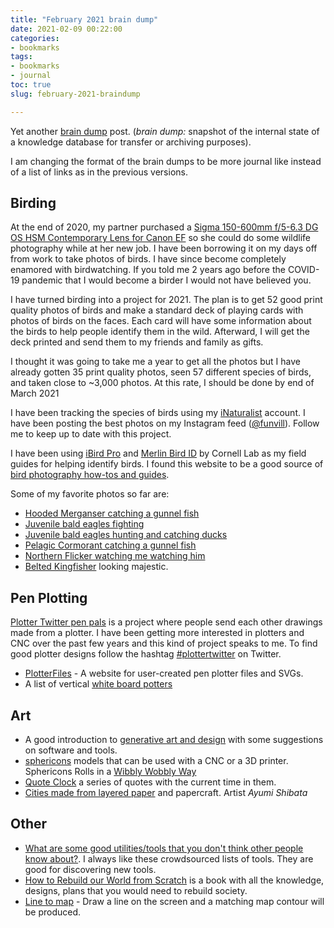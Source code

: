 ```yaml
---
title: "February 2021 brain dump"
date: 2021-02-09 00:22:00
categories:
- bookmarks
tags:
- bookmarks
- journal
toc: true
slug: february-2021-braindump

---
```


Yet another [brain dump](https://en.wikipedia.org/wiki/Brain_dump) post. (*brain dump:* snapshot of the internal state of a knowledge database for transfer or archiving purposes).

I am changing the format of the brain dumps to be more journal like instead of a list of links as in the previous versions.

## Birding

At the end of 2020, my partner purchased a [Sigma 150-600mm f/5-6.3 DG OS HSM Contemporary Lens for Canon EF](https://www.bhphotovideo.com/c/product/1082154-REG/sigma_150_600mm_f_5_6_3_dg_os.html) so she could do some wildlife photography while at her new job. I have been borrowing it on my days off from work to take photos of birds. I have since become completely enamored with birdwatching. If you told me 2 years ago before the COVID-19 pandemic that I would become a birder I would not have believed you.

I have turned birding into a project for 2021. The plan is to get 52 good print quality photos of birds and make a standard deck of playing cards with photos of birds on the faces. Each card will have some information about the birds to help people identify them in the wild. Afterward, I will get the deck printed and send them to my friends and family as gifts.

I thought it was going to take me a year to get all the photos but I have already gotten 35 print quality photos, seen 57 different species of birds, and taken close to ~3,000 photos. At this rate, I should be done by end of March 2021

I have been tracking the species of birds using my [iNaturalist](https://www.inaturalist.org/observations?place_id=any&user_id=funvill&verifiable=any) account. I have been posting the best photos on my Instagram feed ([@funvill](https://www.instagram.com/funvill/)). Follow me to keep up to date with this project.

I have been using [iBird Pro](https://play.google.com/store/apps/details?id=com.whatbird.pro&hl=en_US&gl=US) and [Merlin Bird ID](https://play.google.com/store/apps/details?id=com.labs.merlinbirdid.app&hl=en_US&gl=US) by Cornell Lab as my field guides for helping identify birds. I found this website to be a good source of [bird photography how-tos and guides](https://www.audubon.org/photography/how-tos).

Some of my favorite photos so far are:
- [Hooded Merganser catching a gunnel fish](https://www.inaturalist.org/observations/69287113)
- [Juvenile bald eagles fighting](https://www.inaturalist.org/observations/69241646)
- [Juvenile bald eagles hunting and catching ducks](https://www.inaturalist.org/observations/69241645)
- [Pelagic Cormorant catching a gunnel fish](https://www.inaturalist.org/observations/69029307)
- [Northern Flicker watching me watching him](https://www.inaturalist.org/observations/69030257)
- [Belted Kingfisher](https://www.inaturalist.org/observations/68526939) looking majestic.

## Pen Plotting
[Plotter Twitter pen pals](https://twitter.com/BoldMachines/status/1354191730640379907) is a project where people send each other drawings made from a plotter. I have been getting more interested in plotters and CNC over the past few years and this kind of project speaks to me. To find good plotter designs follow the hashtag [#plottertwitter](https://twitter.com/hashtag/plottertwitter) on Twitter.

- [PlotterFiles](https://plotterfiles.com/?s=03) - A website for user-created pen plotter files and SVGs.
- A list of vertical [white board potters](https://twitter.com/witnessmenow/status/1297470233574346752)

## Art

- A good introduction to [generative art and design](https://aiartists.org/generative-art-design) with some suggestions on software and tools.
- [sphericons](https://github.com/abw/sphericons) models that can be used with a CNC or a 3D printer.  Sphericons Rolls in a [Wibbly Wobbly Way](https://www.youtube.com/watch?v=SpkDs6oRw_I)
- [Quote Clock](https://literature-clock.glitch.me/) a series of quotes with the current time in them.
- [Cities made from layered paper](https://mymodernmet.com/ayumi-shibata-paper-art/) and papercraft. Artist *Ayumi Shibata*

## Other

- [What are some good utilities/tools that you don't think other people know about?](https://twitter.com/SwiftOnSecurity/status/1312866698941300738). I always like these crowdsourced lists of tools. They are good for discovering new tools.
- [How to Rebuild our World from Scratch](http://the-knowledge.org/en-gb/the-book/) is a book with all the knowledge, designs, plans that you would need to rebuild society.
- [Line to map](https://lines.chromeexperiments.com/) - Draw a line on the screen and a matching map contour will be produced.

